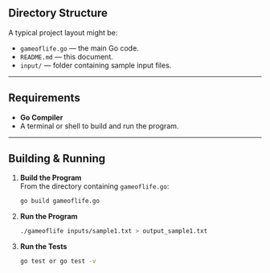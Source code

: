 
## Directory Structure

A typical project layout might be:
- `gameoflife.go` — the main Go code.
- `README.md` — this document.
- `input/` — folder containing sample input files.

---

## Requirements

- **Go Compiler**
- A terminal or shell to build and run the program.

---

## Building & Running

1. **Build the Program**  
   From the directory containing `gameoflife.go`:
   ```bash
   go build gameoflife.go
2. **Run the Program**
   ```bash
   ./gameoflife inputs/sample1.txt > output_sample1.txt
3. **Run the Tests**
   ```bash
   go test or go test -v